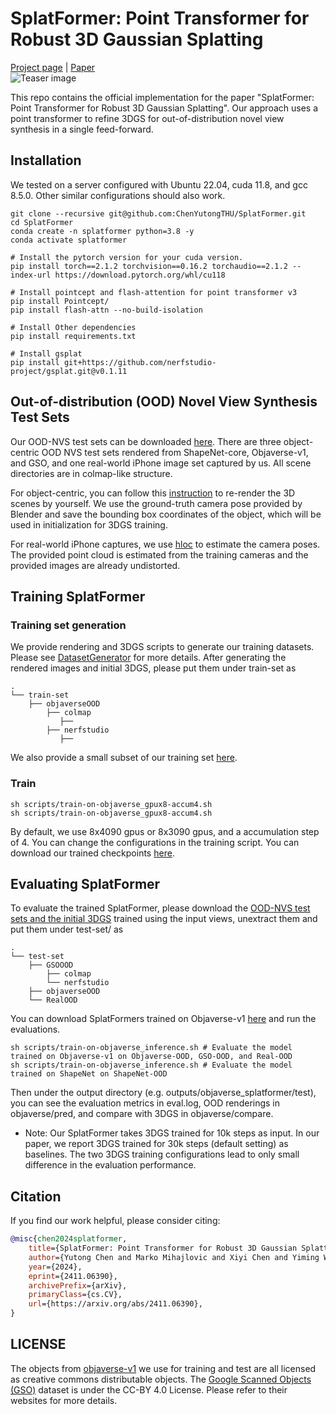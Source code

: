 # SplatFormer: Point Transformer for Robust 3D Gaussian Splatting
[Project page](https://sergeyprokudin.github.io/splatformer/) | [Paper](https://arxiv.org/abs/2411.06390) <br>
![Teaser image](assets/teaser.png)

This repo contains the official implementation for the paper "SplatFormer: Point Transformer for Robust 3D Gaussian Splatting". Our approach uses a point transformer to refine 3DGS for out-of-distribution novel view synthesis in a single feed-forward.

## Installation
We tested on a server configured with Ubuntu 22.04, cuda 11.8, and gcc 8.5.0. Other similar configurations should also work.
```
git clone --recursive git@github.com:ChenYutongTHU/SplatFormer.git
cd SplatFormer
conda create -n splatformer python=3.8 -y
conda activate splatformer

# Install the pytorch version for your cuda version.
pip install torch==2.1.2 torchvision==0.16.2 torchaudio==2.1.2 --index-url https://download.pytorch.org/whl/cu118

# Install pointcept and flash-attention for point transformer v3
pip install Pointcept/
pip install flash-attn --no-build-isolation

# Install Other dependencies
pip install requirements.txt

# Install gsplat
pip install git+https://github.com/nerfstudio-project/gsplat.git@v0.1.11
```

## Out-of-distribution (OOD) Novel View Synthesis Test Sets
Our OOD-NVS test sets can be downloaded [here](https://drive.google.com/file/d/1-mUCl-yxe1aE0rrQDHKlXk1J2n8d1-60/view?usp=sharing). There are three object-centric OOD NVS test sets rendered from ShapeNet-core, Objaverse-v1, and GSO, and one real-world iPhone image set captured by us. All scene directories are in colmap-like structure. 

For object-centric, you can follow this [instruction]() to re-render the 3D scenes by yourself. We use the ground-truth camera pose provided by Blender and save the bounding box coordinates of the object, which will be used in initialization for 3DGS training.

For real-world iPhone captures, we use [hloc](https://github.com/cvg/Hierarchical-Localization) to estimate the camera poses. The provided point cloud is estimated from the training cameras and the provided images are already undistorted.

## Training SplatFormer
### Training set generation 
We provide rendering and 3DGS scripts to generate our training datasets. Please see [DatasetGenerator]() for more details.
After generating the rendered images and initial 3DGS, please put them under train-set as 

    .
    └── train-set                    
        ├── objaverseOOD 
            ├── colmap
               ├── 
            ├── nerfstudio   
               ├──  
We also provide a small subset of our training set [here](https://drive.google.com/file/d/15QfgGKtYvGRwZaRst0bbUAdlIw5k41TU/view?usp=sharing).

### Train
```
sh scripts/train-on-objaverse_gpux8-accum4.sh
sh scripts/train-on-objaverse_gpux8-accum4.sh
```
By default, we use 8x4090 gpus or 8x3090 gpus, and a accumulation step of 4. You can change the configurations in the training script. You can download our trained checkpoints [here](https://drive.google.com/drive/folders/1WkrOexVd8S0lqbnr8Jx0wSqAiQQYVKdm?usp=sharing).

## Evaluating SplatFormer
To evaluate the trained SplatFormer, please download the [OOD-NVS test sets and the initial 3DGS](https://drive.google.com/file/d/1-mUCl-yxe1aE0rrQDHKlXk1J2n8d1-60/view?usp=drive_link) trained using the input views, unextract them and put them under test-set/ as 

    .
    └── test-set                    
        ├── GSOOOD  
            ├── colmap
            └── nerfstudio     
        ├── objaverseOOD         
        └── RealOOD                
You can download SplatFormers trained on Objaverse-v1 [here](https://drive.google.com/file/d/1l5RAGrkdRFRhR6KDgxZk5JdkDBM-7jh_/view?usp=sharing) and run the evaluations.
```
sh scripts/train-on-objaverse_inference.sh # Evaluate the model trained on Objaverse-v1 on Objaverse-OOD, GSO-OOD, and Real-OOD
sh scripts/train-on-objaverse_inference.sh # Evaluate the model trained on ShapeNet on ShapeNet-OOD
```
Then under the output directory (e.g. outputs/objaverse_splatformer/test), you can see the evaluation metrics in eval.log, OOD renderings in objaverse/pred, and compare with 3DGS in objaverse/compare.

* Note: Our SplatFormer takes 3DGS trained for 10k steps as input. In our paper, we report 3DGS trained for 30k steps (default setting) as baselines. The two 3DGS training configurations lead to only small difference in the evaluation performance.


## Citation
If you find our work helpful, please consider citing:
```bibtex
@misc{chen2024splatformer,
    title={SplatFormer: Point Transformer for Robust 3D Gaussian Splatting}, 
    author={Yutong Chen and Marko Mihajlovic and Xiyi Chen and Yiming Wang and Sergey Prokudin and Siyu Tang},
    year={2024},
    eprint={2411.06390},
    archivePrefix={arXiv},
    primaryClass={cs.CV},
    url={https://arxiv.org/abs/2411.06390}, 
}
```

## LICENSE
The objects from [objaverse-v1](https://huggingface.co/datasets/allenai/objaverse) we use for training and test are all licensed as creative commons distributable objects. The [Google Scanned Objects (GSO)](https://app.gazebosim.org/GoogleResearch/fuel/collections/Scanned%20Objects%20by%20Google%20Research) dataset is under the CC-BY 4.0 License. Please refer to their websites for more details.
